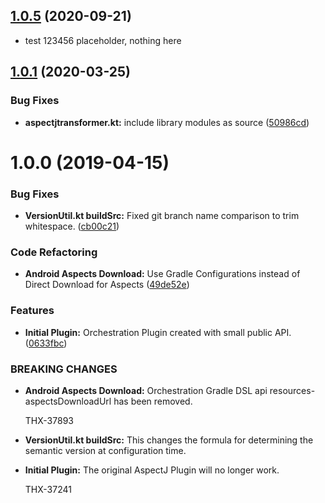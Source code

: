 ## [1.0.5](https://bitbucket.org/thunderhead-com/one-mobile-android-gradle-plugin/compare/1.0.0...1.0.1) (2020-09-21)

* test 123456 placeholder, nothing here

## [1.0.1](https://bitbucket.org/thunderhead-com/one-mobile-android-gradle-plugin/compare/1.0.0...1.0.1) (2020-03-25)


### Bug Fixes

* **aspectjtransformer.kt:** include library modules as source ([50986cd](https://bitbucket.org/thunderhead-com/one-mobile-android-gradle-plugin/commits/50986cdb303d3144cc8def1de288985a591bdf68))



# 1.0.0 (2019-04-15)


### Bug Fixes

* **VersionUtil.kt buildSrc:** Fixed git branch name comparison to trim whitespace. ([cb00c21](https://bitbucket.org/thunderhead-com/one-mobile-android-gradle-plugin/commits/cb00c21))


### Code Refactoring

* **Android Aspects Download:** Use Gradle Configurations instead of Direct Download for Aspects ([49de52e](https://bitbucket.org/thunderhead-com/one-mobile-android-gradle-plugin/commits/49de52e))


### Features

* **Initial Plugin:** Orchestration Plugin created with small public API. ([0633fbc](https://bitbucket.org/thunderhead-com/one-mobile-android-gradle-plugin/commits/0633fbc))


### BREAKING CHANGES

* **Android Aspects Download:** Orchestration Gradle DSL api resources-aspectsDownloadUrl has been removed.

    THX-37893

* **VersionUtil.kt buildSrc:** This changes the formula for determining the semantic version at configuration time.
* **Initial Plugin:** The original AspectJ Plugin will no longer work.

    THX-37241
